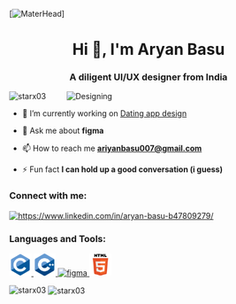 [![MaterHead](https://i.pinimg.com/originals/87/0a/2f/870a2f0a426751eac1fc9cefcd97be78.gif)]
<h1 align="center">Hi 👋, I'm Aryan Basu</h1>
<h3 align="center">A diligent UI/UX designer from India</h3>
<img align="right" alt="Designing" width="400" src="https://miro.medium.com/v2/resize:fit:1200/0*5oiuLeF3ZzHCLBCc.gif">

<p align="left"> <img src="https://komarev.com/ghpvc/?username=starx03&label=Profile%20views&color=0e75b6&style=flat" alt="starx03" /> </p>

- 🔭 I’m currently working on [Dating app design]([https://www.figma.com/design/pHkzWUli6z3N9koomB7s9R/date-2?node-id=0-1&t=uiigwI7tE2XCYGGS-1](https://www.figma.com/proto/pHkzWUli6z3N9koomB7s9R/date-2?node-id=0-1&t=oq7FI93anKNIJyza-1))

- 💬 Ask me about **figma**

- 📫 How to reach me **ariyanbasu007@gmail.com**

- ⚡ Fun fact **I can hold up a good conversation (i guess)**

<h3 align="left">Connect with me:</h3>
<p align="left">
<a href="https://linkedin.com/in/https://www.linkedin.com/in/aryan-basu-b47809279/" target="blank"><img align="center" src="https://raw.githubusercontent.com/rahuldkjain/github-profile-readme-generator/master/src/images/icons/Social/linked-in-alt.svg" alt="https://www.linkedin.com/in/aryan-basu-b47809279/" height="30" width="40" /></a>
</p>

<h3 align="left">Languages and Tools:</h3>
<p align="left"> <a href="https://www.cprogramming.com/" target="_blank" rel="noreferrer"> <img src="https://raw.githubusercontent.com/devicons/devicon/master/icons/c/c-original.svg" alt="c" width="40" height="40"/> </a> <a href="https://www.w3schools.com/cpp/" target="_blank" rel="noreferrer"> <img src="https://raw.githubusercontent.com/devicons/devicon/master/icons/cplusplus/cplusplus-original.svg" alt="cplusplus" width="40" height="40"/> </a> <a href="https://www.figma.com/" target="_blank" rel="noreferrer"> <img src="https://www.vectorlogo.zone/logos/figma/figma-icon.svg" alt="figma" width="40" height="40"/> </a> <a href="https://www.w3.org/html/" target="_blank" rel="noreferrer"> <img src="https://raw.githubusercontent.com/devicons/devicon/master/icons/html5/html5-original-wordmark.svg" alt="html5" width="40" height="40"/> </a> </p>

<p><img align="left" src="https://github-readme-stats.vercel.app/api/top-langs?username=starx03&show_icons=true&locale=en&layout=compact" alt="starx03" /></p>

<p>&nbsp;<img align="center" src="https://github-readme-stats.vercel.app/api?username=starx03&show_icons=true&locale=en" alt="starx03" /></p>
